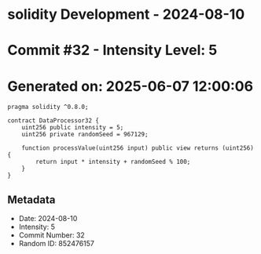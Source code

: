 ﻿# solidity Development - 2024-08-10
# Commit #32 - Intensity Level: 5
# Generated on: 2025-06-07 12:00:06
```solidity
pragma solidity ^0.8.0;

contract DataProcessor32 {
    uint256 public intensity = 5;
    uint256 private randomSeed = 967129;

    function processValue(uint256 input) public view returns (uint256) {
        return input * intensity + randomSeed % 100;
    }
}
```
## Metadata
- Date: 2024-08-10
- Intensity: 5
- Commit Number: 32
- Random ID: 852476157
